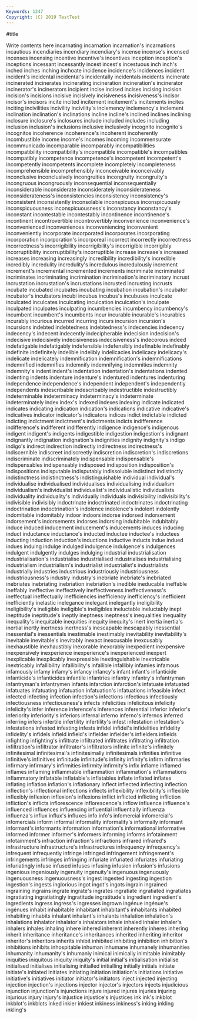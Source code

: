 ```yaml
---
Keywords: 1247
Copyright: (C) 2019 TestTest
---
```


#title

Write contents here
 incarnating incarnation incarnation's incarnations incautious incendiaries
incendiary incendiary's incense incense's incensed incenses incensing incentive incentive's incentives
inception inception's inceptions incessant incessantly incest incest's incestuous inch inch's
inched inches inching inchoate incidence incidence's incidences incident incident's incidental
incidental's incidentally incidentals incidents incinerate incinerated incinerates incinerating incineration incineration's
incinerator incinerator's incinerators incipient incise incised incises incising incision incision's
incisions incisive incisively incisiveness incisiveness's incisor incisor's incisors incite incited
incitement incitement's incitements incites inciting incivilities incivility incivility's inclemency inclemency's
inclement inclination inclination's inclinations incline incline's inclined inclines inclining inclosure
inclosure's inclosures include included includes including inclusion inclusion's inclusions inclusive
inclusively incognito incognito's incognitos incoherence incoherence's incoherent incoherently incombustible income
income's incomes incoming incommensurate incommunicado incomparable incomparably incompatibilities incompatibility incompatibility's
incompatible incompatible's incompatibles incompatibly incompetence incompetence's incompetent incompetent's incompetently incompetents
incomplete incompletely incompleteness incomprehensible incomprehensibly inconceivable inconceivably inconclusive inconclusively incongruities
incongruity incongruity's incongruous incongruously inconsequential inconsequentially inconsiderable inconsiderate inconsiderately inconsiderateness
inconsiderateness's inconsistencies inconsistency inconsistency's inconsistent inconsistently inconsolable inconspicuous inconspicuously inconspicuousness
inconspicuousness's inconstancy inconstancy's inconstant incontestable incontestably incontinence incontinence's incontinent incontrovertible
incontrovertibly inconvenience inconvenience's inconvenienced inconveniences inconveniencing inconvenient inconveniently incorporate incorporated
incorporates incorporating incorporation incorporation's incorporeal incorrect incorrectly incorrectness incorrectness's incorrigibility
incorrigibility's incorrigible incorrigibly incorruptibility incorruptibility's incorruptible increase increase's increased increases
increasing increasingly incredibility incredibility's incredible incredibly incredulity incredulity's incredulous incredulously
increment increment's incremental incremented increments incriminate incriminated incriminates incriminating incrimination
incrimination's incriminatory incrust incrustation incrustation's incrustations incrusted incrusting incrusts incubate
incubated incubates incubating incubation incubation's incubator incubator's incubators incubi incubus
incubus's incubuses inculcate inculcated inculcates inculcating inculcation inculcation's inculpate inculpated
inculpates inculpating incumbencies incumbency incumbency's incumbent incumbent's incumbents incur incurable
incurable's incurables incurably incurious incurred incurring incurs incursion incursion's incursions
indebted indebtedness indebtedness's indecencies indecency indecency's indecent indecently indecipherable indecision
indecision's indecisive indecisively indecisiveness indecisiveness's indecorous indeed indefatigable indefatigably indefensible
indefensibly indefinable indefinably indefinite indefinitely indelible indelibly indelicacies indelicacy indelicacy's
indelicate indelicately indemnification indemnification's indemnifications indemnified indemnifies indemnify indemnifying indemnities
indemnity indemnity's indent indent's indentation indentation's indentations indented indenting indents
indenture indenture's indentured indentures indenturing independence independence's independent independent's independently
independents indescribable indescribably indestructible indestructibly indeterminable indeterminacy indeterminacy's indeterminate indeterminately
index index's indexed indexes indexing indicate indicated indicates indicating indication
indication's indications indicative indicative's indicatives indicator indicator's indicators indices indict
indictable indicted indicting indictment indictment's indictments indicts indifference indifference's indifferent
indifferently indigence indigence's indigenous indigent indigent's indigents indigestible indigestion indigestion's
indignant indignantly indignation indignation's indignities indignity indignity's indigo indigo's indirect
indirection indirectly indirectness indirectness's indiscernible indiscreet indiscreetly indiscretion indiscretion's indiscretions
indiscriminate indiscriminately indispensable indispensable's indispensables indispensably indisposed indisposition indisposition's indispositions
indisputable indisputably indissoluble indistinct indistinctly indistinctness indistinctness's indistinguishable individual individual's
individualise individualised individualises individualising individualism individualism's individualist individualist's individualistic individualists
individuality individuality's individually individuals indivisibility indivisibility's indivisible indivisibly indoctrinate indoctrinated
indoctrinates indoctrinating indoctrination indoctrination's indolence indolence's indolent indolently indomitable indomitably
indoor indoors indorse indorsed indorsement indorsement's indorsements indorses indorsing indubitable
indubitably induce induced inducement inducement's inducements induces inducing induct inductance
inductance's inducted inductee inductee's inductees inducting induction induction's inductions inductive
inducts indue indued indues induing indulge indulged indulgence indulgence's indulgences
indulgent indulgently indulges indulging industrial industrialisation industrialisation's industrialise industrialised industrialises
industrialising industrialism industrialism's industrialist industrialist's industrialists industrially industries industrious industriously
industriousness industriousness's industry industry's inebriate inebriate's inebriated inebriates inebriating inebriation
inebriation's inedible ineducable ineffable ineffably ineffective ineffectively ineffectiveness ineffectiveness's ineffectual
ineffectually inefficiencies inefficiency inefficiency's inefficient inefficiently inelastic inelegance inelegant inelegantly
ineligibility ineligibility's ineligible ineligible's ineligibles ineluctable ineluctably inept ineptitude ineptitude's
ineptly ineptness ineptness's inequalities inequality inequality's inequitable inequities inequity inequity's
inert inertia inertia's inertial inertly inertness inertness's inescapable inescapably inessential
inessential's inessentials inestimable inestimably inevitability inevitability's inevitable inevitable's inevitably inexact
inexcusable inexcusably inexhaustible inexhaustibly inexorable inexorably inexpedient inexpensive inexpensively inexperience
inexperience's inexperienced inexpert inexplicable inexplicably inexpressible inextinguishable inextricable inextricably infallibility
infallibility's infallible infallibly infamies infamous infamously infamy infamy's infancy infancy's
infant infant's infanticide infanticide's infanticides infantile infantries infantry infantry's infantryman
infantryman's infantrymen infants infarction infarction's infatuate infatuated infatuates infatuating infatuation
infatuation's infatuations infeasible infect infected infecting infection infection's infections infectious
infectiously infectiousness infectiousness's infects infelicities infelicitous infelicity infelicity's infer inference
inference's inferences inferential inferior inferior's inferiority inferiority's inferiors infernal inferno
inferno's infernos inferred inferring infers infertile infertility infertility's infest infestation
infestation's infestations infested infesting infests infidel infidel's infidelities infidelity infidelity's
infidels infield infield's infielder infielder's infielders infields infighting infighting's infiltrate
infiltrated infiltrates infiltrating infiltration infiltration's infiltrator infiltrator's infiltrators infinite infinite's
infinitely infinitesimal infinitesimal's infinitesimally infinitesimals infinities infinitive infinitive's infinitives infinitude
infinitude's infinity infinity's infirm infirmaries infirmary infirmary's infirmities infirmity infirmity's
infix inflame inflamed inflames inflaming inflammable inflammation inflammation's inflammations inflammatory
inflatable inflatable's inflatables inflate inflated inflates inflating inflation inflation's inflationary
inflect inflected inflecting inflection inflection's inflectional inflections inflects inflexibility inflexibility's
inflexible inflexibly inflexion inflexion's inflexions inflict inflicted inflicting infliction infliction's
inflicts inflorescence inflorescence's inflow influence influence's influenced influences influencing influential
influentially influenza influenza's influx influx's influxes info info's infomercial infomercial's
infomercials inform informal informality informality's informally informant informant's informants information
information's informational informative informed informer informer's informers informing informs infotainment
infotainment's infraction infraction's infractions infrared infrared's infrastructure infrastructure's infrastructures infrequency
infrequency's infrequent infrequently infringe infringed infringement infringement's infringements infringes infringing
infuriate infuriated infuriates infuriating infuriatingly infuse infused infuses infusing infusion
infusion's infusions ingenious ingeniously ingenuity ingenuity's ingenuous ingenuously ingenuousness ingenuousness's
ingest ingested ingesting ingestion ingestion's ingests inglorious ingot ingot's ingots
ingrain ingrained ingraining ingrains ingrate ingrate's ingrates ingratiate ingratiated ingratiates
ingratiating ingratiatingly ingratitude ingratitude's ingredient ingredient's ingredients ingress ingress's ingresses
ingrown ingénue ingénue's ingénues inhabit inhabitable inhabitant inhabitant's inhabitants inhabited
inhabiting inhabits inhalant inhalant's inhalants inhalation inhalation's inhalations inhalator inhalator's
inhalators inhale inhaled inhaler inhaler's inhalers inhales inhaling inhere inhered
inherent inherently inheres inhering inherit inheritance inheritance's inheritances inherited inheriting
inheritor inheritor's inheritors inherits inhibit inhibited inhibiting inhibition inhibition's inhibitions
inhibits inhospitable inhuman inhumane inhumanely inhumanities inhumanity inhumanity's inhumanly inimical
inimically inimitable inimitably iniquities iniquitous iniquity iniquity's initial initial's initialisation
initialise initialised initialises initialising initialled initialling initially initials initiate initiate's
initiated initiates initiating initiation initiation's initiations initiative initiative's initiatives initiator
initiator's initiators inject injected injecting injection injection's injections injector injector's
injectors injects injudicious injunction injunction's injunctions injure injured injures injuries
injuring injurious injury injury's injustice injustice's injustices ink ink's inkblot
inkblot's inkblots inked inkier inkiest inkiness inkiness's inking inkling inkling's
